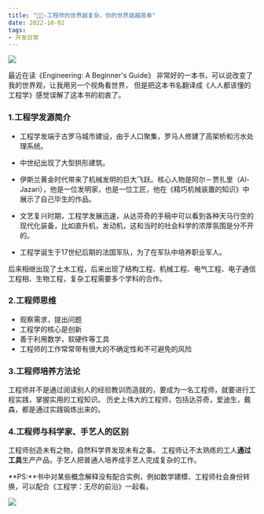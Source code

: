 ```yaml
---
title: "📣📣-工程师的世界越复杂，你的世界就越简单"
date: 2022-10-02
tags: 
- 开发日常
---
```

![](https://upload-images.jianshu.io/upload_images/15312191-5904a05a6db1d8e6.png?imageMogr2/auto-orient/strip%7CimageView2/2/w/1240)

最近在读《Engineering: A Beginner's Guide》
非常好的一本书，可以说改变了我的世界观，让我用另一个视角看世界，
但是把这本书名翻译成《人人都该懂的工程学》感觉误解了这本书的初衷了。


### 1.工程学发源简介
- 工程学发端于古罗马城市建设，由于人口聚集，罗马人修建了高架桥和污水处理系统。

- 中世纪出现了大型拱形建筑。

- 伊斯兰黄金时代带来了机械发明的巨大飞跃。核心人物是阿尔－贾扎里（Al-Jazari），他是一位发明家，也是一位工匠，他在《精巧机械装置的知识》中展示了自己毕生的作品。

- 文艺复兴时期，工程学发展迅速，从达芬奇的手稿中可以看到各种天马行空的现代化装备，比如直升机，发动机，这和当时的社会科学的浓厚氛围是分不开的。

- 工程学诞生于17世纪后期的法国军队，为了在军队中培养职业军人。

后来相继出现了土木工程，后来出现了结构工程、机械工程、电气工程、电子通信工程相、生物工程，复杂工程需要多个学科的合作。

### 2.工程师思维
- 观察需求，提出问题
- 工程学的核心是创新
- 善于利用数学，软硬件等工具
- 工程师的工作常常带有很大的不确定性和不可避免的风险

### 3.工程师培养方法论

工程师并不是通过阅读别人的经验教训而造就的，要成为一名工程师，就要进行工程实践，掌握实用的工程知识。
历史上伟大的工程师，包括达芬奇，爱迪生，戴森，都是通过实践锻炼出来的。

### 4.工程师与科学家、手艺人的区别

工程师创造未有之物，自然科学界发现未有之事。
工程师让不太熟练的工人**通过工具**生产产品，手艺人把普通人培养成手艺人完成复杂的工作。

**PS:**书中对某些概念解释没有配合实例，例如数学建模、工程师社会身份转换，可以配合《工程学：无尽的前沿》一起看。

![](https://upload-images.jianshu.io/upload_images/15312191-c4966569bcdb7708.png?imageMogr2/auto-orient/strip%7CimageView2/2/w/1240)
